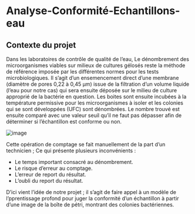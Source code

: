 # Analyse-Conformité-Echantillons-eau
## Contexte du projet
Dans les laboratoires de contrôle de qualité de l’eau, Le dénombrement des microorganismes viables sur milieux de cultures gélosés reste la méthode de référence imposée par les différentes normes pour les tests microbiologiques.
Il s’agit d’un ensemencement direct d’une membrane (diamètre de pores 0,22 à 0,45 μm) issue de la filtration d’un volume liquide (l’eau pour notre cas) qui sera ensuite déposée sur le milieu de culture approprié de la bactérie en question.
Les boites sont ensuite incubées à la température permissive pour les microorganismes à isoler et les colonies qui se sont développées (UFC) sont dénombrées. Le nombre trouvé est ensuite comparé avec une valeur seuil qu’il ne faut pas dépasser afin de déterminer si l’échantillon est conforme ou non.





 ![image](https://github.com/mktnouha/Intelligent-Water-Quality-control/assets/130799067/c63aec20-84dd-4770-a845-6b549b6a6bdd)


Cette opération de comptage se fait manuellement de la part d’un technicien ; Ce qui présente plusieurs inconvénients :
+ Le temps important consacré au dénombrement.
+ Le risque d’erreur au comptage.
+ L’erreur de report du résultat.
+ L’oubli du report du résultat.


D’ici vient l’idée de notre projet ; il s’agit de faire appel à un modèle de l’pprentissage profond pour juger la conformité d’un échantillon à partir d’une image de la boîte de pétri, montrant des colonies bactériennes.
